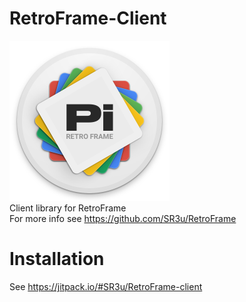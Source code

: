# RetroFrame-Client
<img src="https://github.com/SR3u/RetroFrame/blob/master/src/main/resources/org/sr3u/retroframe/client/icon.png" width="256" height="256" /><br/>
Client library for RetroFrame <br>
For more info see https://github.com/SR3u/RetroFrame
# Installation
See https://jitpack.io/#SR3u/RetroFrame-client
